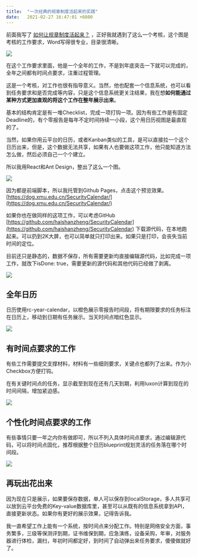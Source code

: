```yaml
---
title:  "一次经典的规章制度活起来的实践"
date:   2021-02-27 16:47:01 +0800
---
```


前面我写了 [如何让规章制度活起来？](https://dog.xmu.edu.cn/2020/12/17/establish-regulations.html) ，正好我就遇到了这么一个考核，这个图是考核的工作要求，Word写得很专业，目录很清晰。

![](/images/2021/security-calendar/doc.png)

在这个工作要求里面，他是一个全年的工作，不是到年底突击一下就可以完成的，全年之间都有时间点要求，注重过程管理。

这是一个考核，对工作也很有指导意义。当然，他也配套一个信息系统，也可以看到任务要求和是否完成等内容，只是这个信息系统更关注结果，我在想**如何能通过某种方式更加直观的将这个工作在整年展示出来**。

基本的结构肯定是有一堆Checklist，完成一项打钩一项。因为有些工作是有固定Deadline的，有个零报告是每年不定时间持续一小段，这个用日历视图是最直观的了。

当然，如果你用云平台的日历，或者Kanban类似的工具，是可以直接拉一个这个日历出来，但是，这个数据无法共享，如果有人也要做这项工作，他只能知道方法怎么做，然后必须自己一个个建立。

所以我用React和Ant Design，整出了这么一个图。

![](/images/2021/security-calendar/all.png)

因为都是前端脚本，所以我托管到Github Pages，点击这个预览效果。 [https://dog.xmu.edu.cn/SecurityCalendar/](https://dog.xmu.edu.cn/SecurityCalendar/)

如果你也在做同样的这项工作，可以考虑GitHub [https://github.com/haishanzheng/SecurityCalendar](https://github.com/haishanzheng/SecurityCalendar) 下载源代码，在本地跑起来。可以扔到2K大屏，也可以简单就只打印出来。如果只是打印，会丧失当前时间的定位。

目前还只是静态的，数据不保存，所有需要更新均直接编辑源代码，比如完成一项工作，就改下isDone: true，需要更新的源代码和其他代码已经做了剥离。

![](/images/2021/security-calendar/src.png)

## 全年日历

日历使用rc-year-calendar，以橙色展示零报告时间段，将有期限要求的任务标注在日历上，移动到日期有任务展示。当天时间点暗红色显示。

![](/images/2021/security-calendar/cal.png)

## 有时间点要求的工作

有些工作需要提交支撑材料，材料有一些细则要求，关键点也都列了出来。作为小Checkbox方便打钩。

在有关键时间点的任务，显示截至到现在还有几天到期，利用luxon计算到现在的时间间隔，增加紧迫感。

![](/images/2021/security-calendar/duedate.png)

## 个性化时间点要求的工作

有些事情只要一年之内你有做即可，所以不列入具体时间点要求，通过编辑源代码，可以将时间点固化，推荐根据整个日历blueprint规划灵活的任务落在哪个时间段。

![](/images/2021/security-calendar/filtercateory.png)

## 再玩出花出来

因为现在只是展示，如果要保存数据，单人可以保存到localStorage，多人共享可以放到云平台免费的Key-value数据库里，甚至可以从既有的信息系统拿到API，直接更新状态。如果你有更好的展示效果，记得告诉我。

我一直希望工作上能有一个系统，按时间点来分配工作。特别是网络安全方面，事务繁多，三级等保测评到期，证书维保到期，应急演练，设备采购，年审，对服务器进行体检，漏扫，年初时间都定好，到时间了自动弹出来任务要求，傻傻做就好了。
